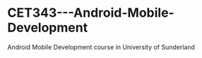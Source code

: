 # CET343---Android-Mobile-Development
Android Mobile Development course in University of Sunderland
